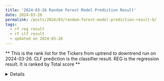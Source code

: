 ```yaml
---
title: '2024-03-26 Random Forest Model Prediction Result'
date: 2024-03-26
permalink: /posts/2024/03/random-forest-model-prediction-result-b/
tags:
  - rf reg result
  - rf clf result
  - updated on 2024-03-26
---
```

** This is the rank list for the Tickers from uptrend to downtrend run on 2024-03-26. CLF prediction is the classifier result. REG is the regression result. It is ranked by Total score ** 


<details>

** Result Table **

|         |   CLF_perdiction |   CLF_K_perdiction |   REG_perdiction |   Total Score |   Rank |   Rank Percent |
|:--------|-----------------:|-------------------:|-----------------:|--------------:|-------:|---------------:|
| VST     |         4.80524  |        -0.0180106  |      0.293537    |     5.09878   |      1 |           1    |
| EPD     |         4.76186  |         0.0094199  |      0.0285149   |     4.79037   |      2 |           0.99 |
| EME     |         4.54294  |        -0.0531838  |      0.578622    |     5.12156   |      3 |           0.99 |
| PCAR    |         4.53128  |        -0.0045008  |      0.185745    |     4.71703   |      4 |           0.98 |
| MSTR    |         4.22838  |        -0.114852   |      5.81083     |    10.0392    |      5 |           0.98 |
| PGR     |         4.04528  |        -0.0692849  |      0.0370015   |     4.08228   |      6 |           0.97 |
| BLDR    |         3.91234  |         0.018343   |      0.090746    |     4.00308   |      7 |           0.97 |
| TTE     |         3.83837  |        -0.0757491  |      0.0584592   |     3.89683   |      8 |           0.96 |
| AMZN    |         3.82934  |         0.0168702  |      0.0986089   |     3.92795   |      9 |           0.96 |
| ONON    |         3.81151  |        -0.133205   |      0.0991584   |     3.91067   |     10 |           0.95 |
| CSL     |         3.78631  |        -0.129629   |      0.498633    |     4.28494   |     11 |           0.95 |
| AFL     |         3.75303  |        -0.0999241  |      0.0734558   |     3.82648   |     12 |           0.94 |
| VGT     |         3.71978  |        -0.127036   |      0.0681426   |     3.78793   |     13 |           0.94 |
| WMB     |         3.7165   |        -0.154539   |      0.0476912   |     3.76419   |     14 |           0.93 |
| XLK     |         3.6547   |        -0.0813857  |      0.0265425   |     3.68124   |     15 |           0.93 |
| VEEV    |         3.63058  |        -0.0970961  |      0.236455    |     3.86704   |     16 |           0.92 |
| ANET    |         3.55277  |        -0.261726   |      0.214534    |     3.7673    |     17 |           0.92 |
| TRU     |         3.47151  |        -0.138945   |      0.0722746   |     3.54378   |     18 |           0.91 |
| MCK     |         3.44712  |        -0.0902782  |      0.207132    |     3.65425   |     19 |           0.91 |
| NFLX    |         3.44245  |        -0.107085   |      0.303718    |     3.74617   |     20 |           0.9  |
| FDIS    |         3.39907  |        -0.0171121  |      0.0462946   |     3.44537   |     21 |           0.9  |
| BILL    |         3.37308  |        -0.128263   |      0.927774    |     4.30085   |     22 |           0.89 |
| CTVA    |         3.34331  |        -0.232801   |      0.0589755   |     3.40228   |     23 |           0.89 |
| XLF     |         3.34003  |        -0.176491   |      0.023967    |     3.364     |     24 |           0.89 |
| DECK    |         3.33326  |        -0.2068     |      0.245345    |     3.5786    |     25 |           0.88 |
| XLY     |         3.32983  |        -0.0506653  |      0.068699    |     3.39853   |     26 |           0.88 |
| ALV     |         3.31913  |         0.0705199  |      0.171376    |     3.49051   |     27 |           0.87 |
| NVDA    |         3.30226  |         0.021122   |      0.509528    |     3.81179   |     28 |           0.87 |
| FIX     |         3.30052  |        -0.177896   |      0.103146    |     3.40366   |     29 |           0.86 |
| FAST    |         3.28773  |        -0.121629   |      0.0527996   |     3.34053   |     30 |           0.86 |
| CRWD    |         3.17327  |        -0.229325   |      0.189799    |     3.36307   |     31 |           0.85 |
| META    |         3.11105  |        -0.131801   |      0.245446    |     3.3565    |     32 |           0.85 |
| FANG    |         3.06364  |        -0.24128    |      0.254262    |     3.3179    |     33 |           0.84 |
| MA      |         3.059    |        -0.223246   |     -0.59454     |     2.46446   |     34 |           0.84 |
| EMR     |         3.04966  |        -0.21674    |      0.0495551   |     3.09921   |     35 |           0.83 |
| KR      |         3.04441  |        -0.160292   |      0.0762681   |     3.12067   |     36 |           0.83 |
| MSFT    |         3.04039  |        -0.126055   |      0.31386     |     3.35425   |     37 |           0.82 |
| ITW     |         3.02384  |         0.144968   |      0.148408    |     3.17225   |     38 |           0.82 |
| CSCO    |         2.99816  |        -0.0483586  |      0.0218563   |     3.02001   |     39 |           0.81 |
| DXJ     |         2.9965   |        -0.0765706  |      0.0353446   |     3.03184   |     40 |           0.81 |
| AAPL    |         2.97994  |         0.0753885  |      0.0599758   |     3.03992   |     41 |           0.8  |
| VFH     |         2.96918  |        -0.202181   |      0.0677775   |     3.03695   |     42 |           0.8  |
| ADP     |         2.96912  |        -0.158108   |      0.10857     |     3.07769   |     43 |           0.79 |
| SU      |         2.94226  |        -0.166849   |      0.054741    |     2.997     |     44 |           0.79 |
| QQQ     |         2.93595  |        -0.110437   |      0.169059    |     3.10501   |     45 |           0.78 |
| XLI     |         2.92955  |        -0.0603249  |      0.101157    |     3.03071   |     46 |           0.78 |
| VOX     |         2.91432  |        -0.167397   |      0.150716    |     3.06504   |     47 |           0.78 |
| CEG     |         2.89945  |        -0.431517   |      0.381886    |     3.28134   |     48 |           0.77 |
| C       |         2.87158  |        -0.266287   |      0.120983    |     2.99256   |     49 |           0.77 |
| CMG     |         2.84098  |        -0.21966    |      2.03418     |     4.87516   |     50 |           0.76 |
| AXP     |         2.83968  |        -0.0529629  |      0.125898    |     2.96558   |     51 |           0.76 |
| PSX     |         2.79264  |        -0.195034   |      0.220242    |     3.01288   |     52 |           0.75 |
| GE      |         2.75814  |        -0.314142   |      0.152628    |     2.91076   |     53 |           0.75 |
| PYPL    |         2.75251  |        -0.281408   |      0.592708    |     3.34522   |     54 |           0.74 |
| ECL     |         2.73645  |        -0.243158   |     -0.0411252   |     2.69532   |     55 |           0.74 |
| JPM     |         2.72474  |        -0.241958   |      0.177046    |     2.90178   |     56 |           0.73 |
| TER     |         2.65467  |        -0.1074     |      0.0754286   |     2.7301    |     57 |           0.73 |
| ROP     |         2.64884  |        -0.26162    |      0.206588    |     2.85543   |     58 |           0.72 |
| ULVR.L  |         2.59253  |        -0.122535   |      2.163       |     4.75553   |     59 |           0.72 |
| SPY     |         2.57108  |        -0.158745   |      0.194327    |     2.7654    |     60 |           0.71 |
| ALL     |         2.55004  |        -0.3064     |      0.110718    |     2.66075   |     61 |           0.71 |
| HD      |         2.54287  |        -0.15701    |      0.238       |     2.78087   |     62 |           0.7  |
| NOW     |         2.51834  |        -0.219727   |      0.202521    |     2.72086   |     63 |           0.7  |
| CDNS    |         2.51693  |        -0.0882687  |      0.0727342   |     2.58966   |     64 |           0.69 |
| QCOM    |         2.5076   |        -0.154674   |      0.138351    |     2.64595   |     65 |           0.69 |
| ZBH     |         2.49101  |        -0.27029    |      0.0765008   |     2.56751   |     66 |           0.68 |
| TJX     |         2.47437  |        -0.182815   |      0.0193507   |     2.49372   |     67 |           0.68 |
| V       |         2.45493  |        -0.321893   |      0.100352    |     2.55528   |     68 |           0.67 |
| WDAY    |         2.45002  |        -0.22665    |      0.467219    |     2.91724   |     69 |           0.67 |
| RS      |         2.44902  |        -0.0869236  |      0.155214    |     2.60424   |     70 |           0.67 |
| OXY     |         2.43885  |        -0.199891   |      0.115146    |     2.554     |     71 |           0.66 |
| XLP     |         2.42934  |        -0.310316   |      0.0203886   |     2.44973   |     72 |           0.66 |
| CMCSA   |         2.4114   |        -0.355069   |      0.0203166   |     2.43172   |     73 |           0.65 |
| LOW     |         2.40781  |        -0.276802   |      0.284794    |     2.6926    |     74 |           0.65 |
| PNC     |         2.39375  |        -0.3541     |     -0.296425    |     2.09732   |     75 |           0.64 |
| ROG     |         2.34701  |        -0.175534   |      0.107099    |     2.45411   |     76 |           0.64 |
| TROW    |         2.33316  |        -0.178871   |      0.0914386   |     2.42459   |     77 |           0.63 |
| MRK     |         2.26697  |        -0.218314   |      0.00956971  |     2.27654   |     78 |           0.63 |
| ADSK    |         2.26369  |        -0.108823   |      0.0990426   |     2.36273   |     79 |           0.62 |
| CAT     |         2.25066  |        -0.208479   |      0.314244    |     2.5649    |     80 |           0.62 |
| PDD     |         2.23659  |         0.00587575 |     -0.0369563   |     2.19963   |     81 |           0.61 |
| XOM     |         2.23102  |        -0.258785   |      0.278205    |     2.50923   |     82 |           0.61 |
| WSM     |         2.21256  |        -0.278951   |      1.12012     |     3.33268   |     83 |           0.6  |
| USB     |         2.20609  |        -0.2281     |      0.0118162   |     2.2179    |     84 |           0.6  |
| WM      |         2.20318  |        -0.250317   |      0.0898796   |     2.29306   |     85 |           0.59 |
| UPS     |         2.1742   |        -0.350165   |      0.118488    |     2.29269   |     86 |           0.59 |
| GOOG    |         2.16419  |        -0.269038   |      0.216188    |     2.38038   |     87 |           0.58 |
| COIN    |         2.16114  |        -0.409036   |      1.34862     |     3.50976   |     88 |           0.58 |
| SNPS    |         2.15598  |        -0.230827   |      0.0802571   |     2.23624   |     89 |           0.57 |
| KO      |         2.15549  |        -0.21522    |      0.0259208   |     2.18142   |     90 |           0.57 |
| WFC     |         2.13818  |        -0.429012   |      0.0861117   |     2.2243    |     91 |           0.56 |
| COP     |         2.13797  |        -0.251668   |      0.259402    |     2.39737   |     92 |           0.56 |
| SHW     |         2.12667  |        -0.301086   |      0.0982542   |     2.22493   |     93 |           0.56 |
| SAP     |         2.0857   |        -0.232707   |      0.118351    |     2.20405   |     94 |           0.55 |
| DIS     |         2.04422  |        -0.280629   |      0.184927    |     2.22915   |     95 |           0.55 |
| PXD     |         2.03236  |        -0.247526   |      0.229305    |     2.26167   |     96 |           0.54 |
| MDLZ    |         2.02505  |        -0.262571   |      0.0142636   |     2.03931   |     97 |           0.54 |
| IYK     |         1.97545  |        -0.382422   |      0.0327313   |     2.00818   |     98 |           0.53 |
| PFE     |         1.94465  |        -0.254558   |      0.0357558   |     1.9804    |     99 |           0.53 |
| ORCL    |         1.94406  |        -0.204002   |      0.423073    |     2.36713   |    100 |           0.52 |
| PG      |         1.93941  |        -0.327949   |      0.00142502  |     1.94084   |    101 |           0.52 |
| A       |         1.93711  |        -0.313942   |     -0.0909291   |     1.84618   |    102 |           0.51 |
| EXPE    |         1.92063  |        -0.20628    |      0.00589448  |     1.92653   |    103 |           0.51 |
| BAC     |         1.89718  |         0.133566   |      0.0327439   |     1.92992   |    104 |           0.5  |
| MPC     |         1.89085  |        -0.345607   |     -0.29655     |     1.5943    |    105 |           0.5  |
| NEE     |         1.88281  |        -0.0694892  |      0.0950662   |     1.97788   |    106 |           0.49 |
| BK      |         1.87797  |        -0.0716583  |      0.00176598  |     1.87974   |    107 |           0.49 |
| MU      |         1.87671  |        -0.385885   |      0.0971863   |     1.97389   |    108 |           0.48 |
| LMT     |         1.87642  |        -0.400452   |     -0.0212341   |     1.85519   |    109 |           0.48 |
| CPB     |         1.87638  |        -0.319132   |     -0.00909662  |     1.86728   |    110 |           0.47 |
| IFF     |         1.83322  |        -0.377983   |      0.297171    |     2.13039   |    111 |           0.47 |
| FDX     |         1.73074  |        -0.545716   |      0.477835    |     2.20858   |    112 |           0.46 |
| MMM     |         1.72966  |        -0.374923   |      0.189915    |     1.91957   |    113 |           0.46 |
| SCHW    |         1.71717  |        -0.298096   |      0.0489199   |     1.76609   |    114 |           0.45 |
| VLO     |         1.61467  |        -0.437078   |      0.235396    |     1.85006   |    115 |           0.45 |
| PEP     |         1.57621  |        -0.0131346  |      0.177663    |     1.75387   |    116 |           0.44 |
| ISRG    |         1.52622  |        -0.216321   |     -0.0147879   |     1.51143   |    117 |           0.44 |
| XLC     |         1.49285  |        -0.633473   |      0.102731    |     1.59558   |    118 |           0.44 |
| MELI    |         1.4802   |        -0.0990679  |      0.0315843   |     1.51179   |    119 |           0.43 |
| BKNG    |         1.46982  |        -0.288668   |      0.860057    |     2.32988   |    120 |           0.43 |
| WMT     |         1.42134  |        -0.523051   |      0.0114992   |     1.43284   |    121 |           0.42 |
| OKE     |         1.39872  |        -0.480558   |      0.0382299   |     1.43695   |    122 |           0.42 |
| RTX     |         1.32218  |        -0.40107    |      0.118981    |     1.44116   |    123 |           0.41 |
| HSBC    |         1.30266  |        -0.230098   |      0.051079    |     1.35374   |    124 |           0.41 |
| T       |         1.25702  |        -0.505801   |     -0.000342562 |     1.25668   |    125 |           0.4  |
| XLE     |         1.22956  |        -0.43656    |      0.130983    |     1.36055   |    126 |           0.4  |
| LIN     |         1.10184  |        -0.4358     |      0.0946141   |     1.19646   |    127 |           0.39 |
| AZN     |         1.07221  |        -0.362443   |     -0.027612    |     1.0446    |    128 |           0.39 |
| MO      |         1.00023  |        -0.618488   |      0.136092    |     1.13632   |    129 |           0.38 |
| BHP     |         0.872043 |        -0.285784   |     -0.0460104   |     0.826033  |    130 |           0.38 |
| XLB     |         0.841164 |        -0.501602   |      0.0934937   |     0.934658  |    131 |           0.37 |
| NESN.SW |         0.791017 |        -0.424185   |     -0.0157245   |     0.775293  |    132 |           0.37 |
| EOG     |         0.78578  |        -0.565636   |      0.143317    |     0.929097  |    133 |           0.36 |
| UNH     |         0.73825  |        -0.391957   |      0.156133    |     0.894383  |    134 |           0.36 |
| CVX     |         0.670861 |        -0.506001   |      0.0895665   |     0.760427  |    135 |           0.35 |
| SHEL    |         0.643749 |        -0.378221   |      0.0922823   |     0.736032  |    136 |           0.35 |
| NUE     |         0.551154 |        -0.195172   |      0.0862155   |     0.637369  |    137 |           0.34 |
| BP      |         0.376621 |        -0.540511   |      0.00468562  |     0.381307  |    138 |           0.34 |
| KMI     |         0.288683 |        -0.481206   |      0.00482871  |     0.293511  |    139 |           0.33 |
| VZ      |         0.114044 |        -0.556214   |     -0.00571997  |     0.108324  |    140 |           0.33 |
| XLU     |         0.10901  |        -0.684183   |     -0.00299764  |     0.106013  |    141 |           0.33 |
| VDE     |        -0.207762 |        -0.849459   |      0.226883    |     0.0191202 |    142 |           0.32 |
| SMH     |        -0.234655 |         0.384928   |      0.0943284   |    -0.140326  |    143 |           0.32 |
| SOXX    |        -0.249281 |         0.449514   |     -0.0276099   |    -0.276891  |    144 |           0.31 |
| LULU    |        -0.347966 |         0.432991   |     -0.0550445   |    -0.403011  |    145 |           0.31 |
| ACN     |        -0.375069 |         0.256072   |     -0.091481    |    -0.46655   |    146 |           0.3  |
| ADI     |        -0.49571  |         0.552765   |      0.12275     |    -0.37296   |    147 |           0.3  |
| PLD     |        -0.504623 |         0.528047   |     -0.00251898  |    -0.507142  |    148 |           0.29 |
| ABT     |        -0.588667 |         0.47088    |     -0.110264    |    -0.698931  |    149 |           0.29 |
| KEYS    |        -0.610604 |         0.711371   |     -0.047424    |    -0.658028  |    150 |           0.28 |
| TXN     |        -0.734537 |         0.444171   |      0.0147263   |    -0.719811  |    151 |           0.28 |
| VNQ     |        -0.784983 |         0.385023   |     -0.018551    |    -0.803534  |    152 |           0.27 |
| IWM     |        -0.817892 |         0.383281   |     -0.0210811   |    -0.838973  |    153 |           0.27 |
| SIE.DE  |        -0.937553 |         0.487474   |     -0.0586468   |    -0.9962    |    154 |           0.26 |
| SYK     |        -0.944384 |         0.474271   |     -0.0464545   |    -0.990838  |    155 |           0.26 |
| MRVL    |        -1.02527  |         0.312912   |     -0.0660677   |    -1.09134   |    156 |           0.25 |
| EL      |        -1.03168  |         0.193425   |      0.065356    |    -0.966321  |    157 |           0.25 |
| CIBR    |        -1.03526  |         0.515875   |     -0.00365203  |    -1.03891   |    158 |           0.24 |
| KLAC    |        -1.11358  |         0.324661   |      0.114933    |    -0.998643  |    159 |           0.24 |
| EFX     |        -1.13819  |         0.513556   |     -0.0723373   |    -1.21053   |    160 |           0.23 |
| FTNT    |        -1.19923  |         0.352905   |     -0.0293928   |    -1.22862   |    161 |           0.23 |
| ASML    |        -1.26511  |         0.325809   |      0.00893928  |    -1.25617   |    162 |           0.22 |
| AVGO    |        -1.33948  |         0.137322   |     -0.193829    |    -1.5333    |    163 |           0.22 |
| ICE     |        -1.37278  |         0.3078     |     -0.00180298  |    -1.37458   |    164 |           0.22 |
| TMO     |        -1.38585  |         0.248843   |     -0.0740023   |    -1.45986   |    165 |           0.21 |
| COST    |        -1.40793  |         0.428869   |      0.25648     |    -1.15145   |    166 |           0.21 |
| NKE     |        -1.43206  |         0.468356   |     -0.0308066   |    -1.46287   |    167 |           0.2  |
| TSM     |        -1.4533   |         0.205971   |      0.0180503   |    -1.43525   |    168 |           0.2  |
| AMGN    |        -1.49395  |         0.298565   |      0.0453971   |    -1.44855   |    169 |           0.19 |
| WAT     |        -1.50519  |         0.246177   |      0.10637     |    -1.39882   |    170 |           0.19 |
| BMY     |        -1.56446  |         0.436007   |     -0.0156239   |    -1.58008   |    171 |           0.18 |
| IBM     |        -1.60049  |         0.118959   |      0.124706    |    -1.47579   |    172 |           0.18 |
| AMD     |        -1.61787  |         0.234798   |     -0.122985    |    -1.74085   |    173 |           0.17 |
| BLK     |        -1.63359  |         0.213859   |     -0.00176122  |    -1.63536   |    174 |           0.17 |
| MCHP    |        -1.67392  |         0.254738   |      0.0311087   |    -1.64281   |    175 |           0.16 |
| JBL     |        -1.71411  |         0.22036    |     -0.239533    |    -1.95364   |    176 |           0.16 |
| INTC    |        -1.72425  |         0.215786   |     -0.0544929   |    -1.77875   |    177 |           0.15 |
| JNJ     |        -1.73862  |         0.140437   |     -0.12419     |    -1.86281   |    178 |           0.15 |
| AMAT    |        -1.76124  |         0.0839504  |     -0.00770953  |    -1.76895   |    179 |           0.14 |
| PANW    |        -1.82294  |         0.514356   |      0.125617    |    -1.69732   |    180 |           0.14 |
| Z       |        -1.82702  |         0.168329   |     -0.270765    |    -2.09778   |    181 |           0.13 |
| LRCX    |        -1.90595  |         0.132863   |      0.228361    |    -1.67759   |    182 |           0.13 |
| BIIB    |        -1.91045  |         0.294112   |     -0.0656979   |    -1.97615   |    183 |           0.12 |
| TSLA    |        -1.91525  |         0.31478    |     -0.238295    |    -2.15355   |    184 |           0.12 |
| MCD     |        -1.9205   |         0.201782   |     -0.223236    |    -2.14374   |    185 |           0.11 |
| MAS     |        -2.00075  |         0.260131   |     -0.0012404   |    -2.00199   |    186 |           0.11 |
| MDB     |        -2.11618  |         0.414494   |     -2.26867     |    -4.38485   |    187 |           0.11 |
| MDT     |        -2.14556  |         0.0716635  |     -0.0503899   |    -2.19595   |    188 |           0.1  |
| HII     |        -2.15637  |         0.156098   |     -0.0125371   |    -2.1689    |    189 |           0.1  |
| SPGI    |        -2.20126  |         0.382883   |     -0.0757823   |    -2.27704   |    190 |           0.09 |
| XBI     |        -2.20268  |         0.131812   |     -0.0979506   |    -2.30063   |    191 |           0.09 |
| NOVN.SW |        -2.24538  |         0.0360591  |     -0.0386303   |    -2.28402   |    192 |           0.08 |
| REGN    |        -2.31042  |         0.240057   |      0.0422258   |    -2.26819   |    193 |           0.08 |
| SMCI    |        -2.31914  |         0.190403   |     -0.214006    |    -2.53314   |    194 |           0.07 |
| XLV     |        -2.35602  |         0.173985   |     -0.0169125   |    -2.37293   |    195 |           0.07 |
| TLT     |        -2.40763  |         0.172653   |     -0.0402095   |    -2.44784   |    196 |           0.06 |
| ABBV    |        -2.44937  |         0.0349304  |     -0.0442603   |    -2.49363   |    197 |           0.06 |
| CRM     |        -2.4637   |         0.281188   |      0.0275887   |    -2.43612   |    198 |           0.05 |
| VHT     |        -2.62017  |         0.196074   |     -0.0416141   |    -2.66179   |    199 |           0.05 |
| TOELY   |        -2.62744  |         0.257689   |      0.0369195   |    -2.59052   |    200 |           0.04 |
| HON     |        -2.69558  |         0.0301939  |     -0.0669437   |    -2.76252   |    201 |           0.04 |
| ADBE    |        -2.76439  |         0.147716   |     -0.933231    |    -3.69762   |    202 |           0.03 |
| INTU    |        -2.92553  |         0.0546143  |      0.0745992   |    -2.85093   |    203 |           0.03 |
| IBB     |        -2.98931  |         0.303274   |     -0.0508384   |    -3.04014   |    204 |           0.02 |
| UBER    |        -3.10192  |         0.149363   |      0.0200922   |    -3.08183   |    205 |           0.02 |
| BA      |        -3.20465  |         0.121615   |     -0.585206    |    -3.78986   |    206 |           0.01 |
| NET     |        -3.21484  |         0.342783   |     -0.21676     |    -3.4316    |    207 |           0.01 |
| LLY     |        -3.32956  |         0.00999869 |      0.174904    |    -3.15466   |    208 |           0    |
| DDOG    |        -4.03546  |        -0.0338671  |     -0.148492    |    -4.18395   |    209 |           0    |

</details>